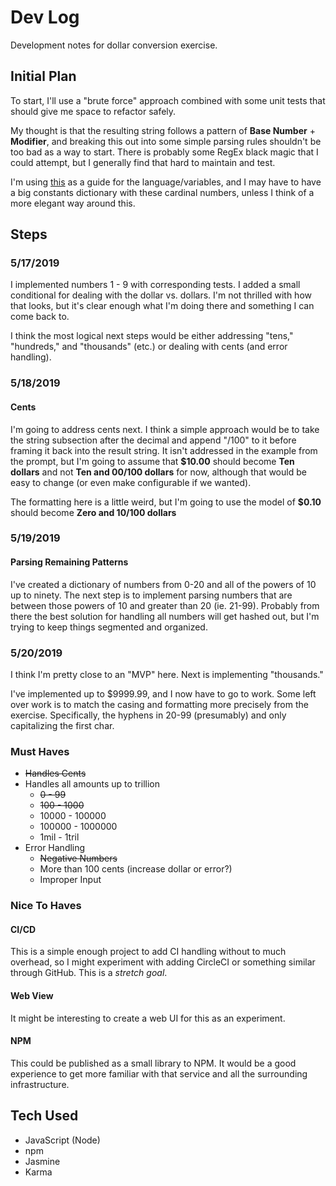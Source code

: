 # Dev Log

Development notes for dollar conversion exercise.

## Initial Plan

To start, I'll use a "brute force" approach combined with some unit tests that
should give me space to refactor safely.

My thought is that the resulting string follows a pattern of
**Base Number** + **Modifier**, and breaking this out into some simple parsing
rules shouldn't be too bad as a way to start. There is probably some RegEx black
magic that I could attempt, but I generally find that hard to maintain and test.

I'm using [this](https://en.wikipedia.org/wiki/English_numerals) as a guide for
the language/variables, and I may have to have a big constants dictionary with
these cardinal numbers, unless I think of a more elegant way around this.

## Steps

### 5/17/2019

I implemented numbers 1 - 9 with corresponding tests. I added a small
conditional for dealing with the dollar vs. dollars. I'm not thrilled with how
that looks, but it's clear enough what I'm doing there and something I can come
back to. 

I think the most logical next steps would be either addressing "tens,"
"hundreds," and "thousands" (etc.) or dealing with cents (and error handling).

### 5/18/2019

#### Cents

I'm going to address cents next. I think a simple approach would be to take the
string subsection after the decimal and append "/100" to it before framing it
back into the result string. It isn't addressed in the example from the prompt,
but I'm going to assume that **$10.00** should become **Ten dollars** and not
**Ten and 00/100 dollars** for now, although that would be easy to change (or
even make configurable if we wanted).

The formatting here is a little weird, but I'm going to use the model of
**$0.10** should become **Zero and 10/100 dollars**

### 5/19/2019

#### Parsing Remaining Patterns

I've created a dictionary of numbers from 0-20 and all of the powers of 10 up to
ninety. The next step is to implement parsing numbers that are between those
powers of 10 and greater than 20 (ie. 21-99). Probably from there the best
solution for handling all numbers will get hashed out, but I'm trying to keep
things segmented and organized.

### 5/20/2019

I think I'm pretty close to an "MVP" here. Next is implementing "thousands."

I've implemented up to $9999.99, and I now have to go to work. Some left over
work is to match the casing and formatting more precisely from the exercise.
Specifically, the hyphens in 20-99 (presumably) and only capitalizing the first
char.

### Must Haves

* ~~Handles Cents~~
* Handles all amounts up to trillion
  * ~~0 - 99~~
  * ~~100 - 1000~~
  * 10000 - 100000
  * 100000 - 1000000
  * 1mil - 1tril
* Error Handling
  * ~~Negative Numbers~~
  * More than 100 cents (increase dollar or error?)
  * Improper Input

### Nice To Haves

#### CI/CD

This is a simple enough project to add CI handling without to much overhead,
so I might experiment with adding CircleCI or something similar through GitHub.
This is a *stretch goal*.

#### Web View

It might be interesting to create a web UI for this as an experiment.

#### NPM

This could be published as a small library to NPM. It would be a good experience
to get more familiar with that service and all the surrounding infrastructure.

## Tech Used

* JavaScript (Node)
* npm
* Jasmine
* Karma